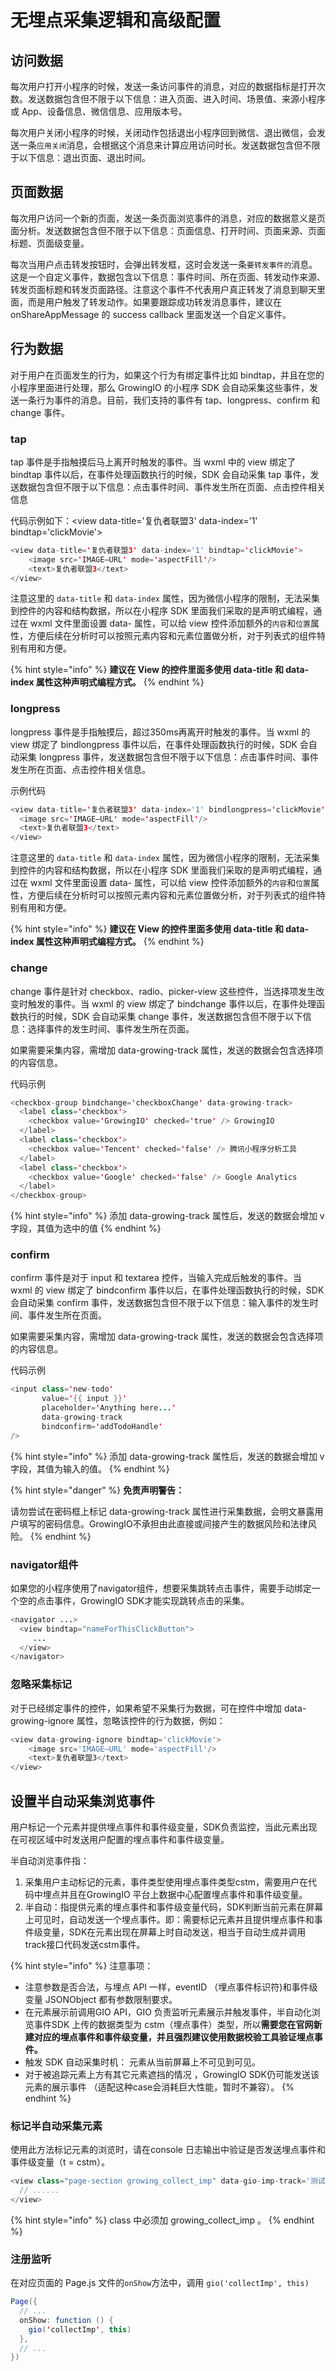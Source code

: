 # 无埋点采集逻辑和高级配置

## 访问数据 <a href="#fang-wen-shu-ju" id="fang-wen-shu-ju"></a>

每次用户打开小程序的时候，发送一条访问事件的消息，对应的数据指标是打开次数。发送数据包含但不限于以下信息：进入页面、进入时间、场景值、来源小程序或 App、设备信息、微信信息、应用版本号。

每次用户关闭小程序的时候，关闭动作包括退出小程序回到微信、退出微信，会发送一条`应用关闭`消息，会根据这个消息来计算应用访问时长。发送数据包含但不限于以下信息：退出页面、退出时间。

## 页面数据 <a href="#ye-mian-shu-ju" id="ye-mian-shu-ju"></a>

每次用户访问一个新的页面，发送一条页面浏览事件的消息，对应的数据意义是页面分析。发送数据包含但不限于以下信息：页面信息、打开时间、页面来源、页面标题、页面级变量。

每次当用户点击转发按钮时，会弹出转发框，这时会发送一条`要转发事件的`消息。这是一个自定义事件，数据包含以下信息：事件时间、所在页面、转发动作来源、转发页面标题和转发页面路径。注意这个事件不代表用户真正转发了消息到聊天里面，而是用户触发了转发动作。如果要跟踪成功转发消息事件，建议在 onShareAppMessage 的 success callback 里面发送一个自定义事件。

## 行为数据

对于用户在页面发生的行为，如果这个行为有绑定事件比如 bindtap，并且在您的小程序里面进行处理，那么 GrowingIO 的小程序 SDK 会自动采集这些事件，发送一条行为事件的消息。目前，我们支持的事件有 tap、longpress、confirm 和 change 事件。

### tap

tap 事件是手指触摸后马上离开时触发的事件。当 wxml 中的 view 绑定了 bindtap 事件以后，在事件处理函数执行的时候，SDK 会自动采集 tap 事件，发送数据包含但不限于以下信息：点击事件时间、事件发生所在页面、点击控件相关信息

代码示例如下：\<view data-title='复仇者联盟3' data-index='1' bindtap='clickMovie'>

```java
<view data-title='复仇者联盟3' data-index='1' bindtap='clickMovie'>
    <image src='IMAGE—URL' mode='aspectFill'/>
    <text>复仇者联盟3</text>
</view>
```

注意这里的 `data-title` 和 `data-index` 属性，因为微信小程序的限制，无法采集到控件的内容和结构数据，所以在小程序 SDK 里面我们采取的是声明式编程，通过在 wxml 文件里面设置 data- 属性，可以给 view 控件添加额外的`内容`和`位置`属性，方便后续在分析时可以按照元素内容和元素位置做分析，对于列表式的组件特别有用和方便。

{% hint style="info" %}
**建议在 View 的控件里面多使用 data-title 和 data-index 属性这种声明式编程方式。**
{% endhint %}

### longpress

longpress 事件是手指触摸后，超过350ms再离开时触发的事件。当 wxml 的 view 绑定了 bindlongpress 事件以后，在事件处理函数执行的时候，SDK 会自动采集 longpress 事件，发送数据包含但不限于以下信息：点击事件时间、事件发生所在页面、点击控件相关信息。

示例代码

```java
<view data-title='复仇者联盟3' data-index='1' bindlongpress='clickMovie'>
  <image src='IMAGE—URL' mode='aspectFill'/>
  <text>复仇者联盟3</text>
</view>
```

注意这里的 `data-title` 和 `data-index` 属性，因为微信小程序的限制，无法采集到控件的内容和结构数据，所以在小程序 SDK 里面我们采取的是声明式编程，通过在 wxml 文件里面设置 data- 属性，可以给 view 控件添加额外的`内容`和`位置`属性，方便后续在分析时可以按照元素内容和元素位置做分析，对于列表式的组件特别有用和方便。

{% hint style="info" %}
**建议在 View 的控件里面多使用 data-title 和 data-index 属性这种声明式编程方式。**
{% endhint %}

### change

change 事件是针对 checkbox、radio、picker-view 这些控件，当选择项发生改变时触发的事件。当 wxml 的 view 绑定了 bindchange 事件以后，在事件处理函数执行的时候，SDK 会自动采集 change 事件，发送数据包含但不限于以下信息：选择事件的发生时间、事件发生所在页面。

如果需要采集内容，需增加 data-growing-track 属性，发送的数据会包含选择项的内容信息。

代码示例

```java
<checkbox-group bindchange='checkboxChange' data-growing-track>
  <label class='checkbox'>
    <checkbox value='GrowingIO' checked='true' /> GrowingIO
  </label>
  <label class='checkbox'>
    <checkbox value='Tencent' checked='false' /> 腾讯小程序分析工具
  </label>
  <label class='checkbox'>
    <checkbox value='Google' checked='false' /> Google Analytics
  </label>
</checkbox-group>
```

{% hint style="info" %}
添加 data-growing-track 属性后，发送的数据会增加 v 字段，其值为选中的值
{% endhint %}

### confirm

confirm 事件是对于 input 和 textarea 控件，当输入完成后触发的事件。当 wxml 的 view 绑定了 bindconfirm 事件以后，在事件处理函数执行的时候，SDK 会自动采集 confirm 事件，发送数据包含但不限于以下信息：输入事件的发生时间、事件发生所在页面。

如果需要采集内容，需增加 data-growing-track 属性，发送的数据会包含选择项的内容信息。

代码示例

```java
<input class='new-todo'
       value='{{ input }}'
       placeholder='Anything here...'
       data-growing-track
       bindconfirm='addTodoHandle'
/>
```

{% hint style="info" %}
添加 data-growing-track 属性后，发送的数据会增加 v 字段，其值为输入的值。
{% endhint %}

{% hint style="danger" %}
**免责声明警告：**

请勿尝试在密码框上标记 data-growing-track 属性进行采集数据，会明文暴露用户填写的密码信息。GrowingIO不承担由此直接或间接产生的数据风险和法律风险。
{% endhint %}

### navigator组件

如果您的小程序使用了navigator组件，想要采集跳转点击事件，需要手动绑定一个空的点击事件，GrowingIO SDK才能实现跳转点击的采集。

```java
<navigator ...>
  <view bindtap="nameForThisClickButton">
     ...
  </view>
</navigator>
```

### 忽略采集标记

对于已经绑定事件的控件，如果希望不采集行为数据，可在控件中增加 data-growing-ignore 属性，忽略该控件的行为数据，例如：

```javascript
<view data-growing-ignore bindtap='clickMovie'>
    <image src='IMAGE—URL' mode='aspectFill'/>
    <text>复仇者联盟3</text>
</view>
```

###

## 设置半自动采集浏览事件

用户标记一个元素并提供埋点事件和事件级变量，SDK负责监控，当此元素出现在可视区域中时发送用户配置的埋点事件和事件级变量。

半自动浏览事件指：

1. 采集用户主动标记的元素，事件类型使用埋点事件类型cstm，需要用户在代码中埋点并且在GrowingIO 平台上数据中心配置埋点事件和事件级变量。
2. 半自动：指提供元素的埋点事件和事件级变量代码，SDK判断当前元素在屏幕上可见时，自动发送一个埋点事件。即：需要标记元素并且提供埋点事件和事件级变量，SDK在元素出现在屏幕上时自动发送，相当于自动生成并调用track接口代码发送cstm事件。

{% hint style="info" %}
注意事项：

* 注意参数是否合法，与埋点 API 一样，eventID （埋点事件标识符)和事件级变量 JSONObject 都有参数限制要求。
* 在元素展示前调用GIO API，GIO 负责监听元素展示并触发事件，半自动化浏览事件SDK 上传的数据类型为 cstm（埋点事件）类型，所以**需要您在官网新建对应的埋点事件和事件级变量，并且强烈建议使用数据校验工具验证埋点事件。**
* 触发 SDK 自动采集时机： 元素从当前屏幕上不可见到可见。
* 对于被追踪元素上方有其它元素遮挡的情况 ，GrowingIO SDK仍可能发送该元素的展示事件 （适配这种case会消耗巨大性能，暂时不兼容）。
{% endhint %}

### 标记半自动采集元素

使用此方法标记元素的浏览时，请在console 日志输出中验证是否发送埋点事件和事件级变量（t = cstm）。

```javascript
<view class="page-section growing_collect_imp" data-gio-imp-track='测试imp打点2' data-gio-track-age='18' data-gio-track-name='xxx' id='test_imp'>
  // ......
</view>
```

{% hint style="info" %}
class 中必须加 growing\_collect\_imp 。
{% endhint %}

### 注册监听

在对应页面的 Page.js 文件的`onShow`方法中，调用 `gio('collectImp', this)`

```java
Page({
  // ...
  onShow: function () {
    gio('collectImp', this)
  },
  // ...
})
```

##
